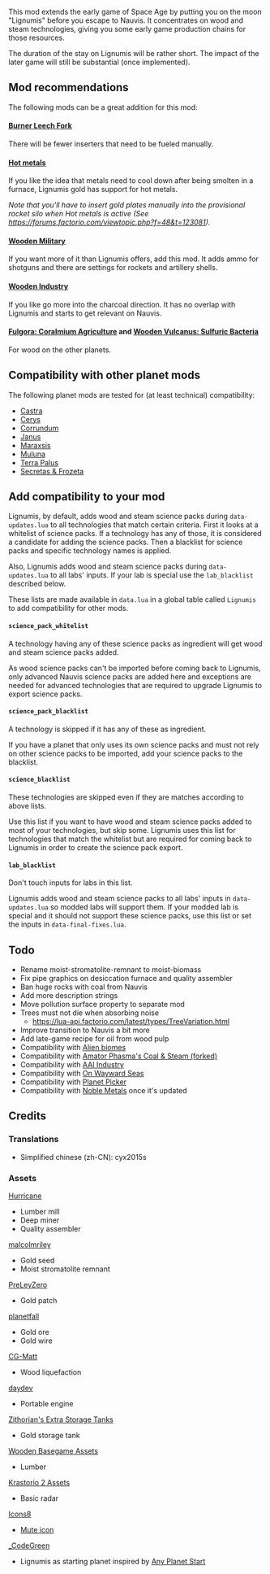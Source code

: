 This mod extends the early game of Space Age by putting you on the moon "Lignumis" before you escape to Nauvis. It concentrates on wood and steam technologies, giving you some early game production chains for those resources.

The duration of the stay on Lignumis will be rather short. The impact of the later game will still be substantial (once implemented).

## Mod recommendations

The following mods can be a great addition for this mod:

#### [Burner Leech Fork](https://mods.factorio.com/mod/Burner-Leech-Fork)

There will be fewer inserters that need to be fueled manually.

#### [Hot metals](https://mods.factorio.com/mod/hot-metals)

If you like the idea that metals need to cool down after being smolten in a furnace, Lignumis gold has support for hot metals.

*Note that you'll have to insert gold plates manually into the provisional rocket silo when Hot metals is active (See https://forums.factorio.com/viewtopic.php?f=48&t=123081).*

#### [Wooden Military](https://mods.factorio.com/mod/wood-military)

If you want more of it than Lignumis offers, add this mod. It adds ammo for shotguns and there are settings for rockets and artillery shells.

#### [Wooden Industry](https://mods.factorio.com/mod/wood-industry)

If you like go more into the charcoal direction. It has no overlap with Lignumis and starts to get relevant on Nauvis.

#### [Fulgora: Coralmium Agriculture](https://mods.factorio.com/mod/fulgora-coralmium-agriculture) and [Wooden Vulcanus: Sulfuric Bacteria](https://mods.factorio.com/mod/vulcanus-sulfuric-bacteria)

For wood on the other planets.

## Compatibility with other planet mods

The following planet mods are tested for (at least technical) compatibility:

- [Castra](https://mods.factorio.com/mod/castra)
- [Cerys](https://mods.factorio.com/mod/Cerys-Moon-of-Fulgora)
- [Corrundum](https://mods.factorio.com/mod/corrundum)
- [Janus](https://mods.factorio.com/mod/janus)
- [Maraxsis](https://mods.factorio.com/mod/maraxsis)
- [Muluna](https://mods.factorio.com/mod/planet-muluna)
- [Terra Palus](https://mods.factorio.com/mod/terrapalus)
- [Secretas & Frozeta](https://mods.factorio.com/mod/secretas)

## Add compatibility to your mod

Lignumis, by default, adds wood and steam science packs during `data-updates.lua` to all technologies that match certain criteria.
First it looks at a whitelist of science packs. If a technology has any of those, it is considered a candidate for adding the science packs.
Then a blacklist for science packs and specific technology names is applied.

Also, Lignumis adds wood and steam science packs during `data-updates.lua` to all labs' inputs. If your lab is special use the `lab_blacklist` described below.

These lists are made available in `data.lua` in a global table called `Lignumis` to add compatibility for other mods.

#### `science_pack_whitelist`

A technology having any of these science packs as ingredient will get wood and steam science packs added.

As wood science packs can't be imported before coming back to Lignumis, only advanced Nauvis science packs are added here and exceptions are needed for advanced technologies that are required to upgrade Lignumis to export science packs.

#### `science_pack_blacklist`

A technology is skipped if it has any of these as ingredient.

If you have a planet that only uses its own science packs and must not rely on other science packs to be imported, add your science packs to the blacklist.

#### `science_blacklist`

These technologies are skipped even if they are matches according to above lists.

Use this list if you want to have wood and steam science packs added to most of your technologies, but skip some.
Lignumis uses this list for technologies that match the whitelist but are required for coming back to Lignumis in order to create the science pack export.

#### `lab_blacklist`

Don't touch inputs for labs in this list.

Lignumis adds wood and steam science packs to all labs' inputs in `data-updates.lua` so modded labs will support them.
If your modded lab is special and it should not support these science packs, use this list or set the inputs in `data-final-fixes.lua`.

## Todo

- Rename moist-stromatolite-remnant to moist-biomass
- Fix pipe graphics on desiccation furnace and quality assembler
- Ban huge rocks with coal from Nauvis
- Add more description strings
- Move pollution surface property to separate mod
- Trees must not die when absorbing noise
    - https://lua-api.factorio.com/latest/types/TreeVariation.html
- Improve transition to Nauvis a bit more
- Add late-game recipe for oil from wood pulp
- Compatibility with [Alien biomes](https://mods.factorio.com/mod/alien-biomes)
- Compatibility with [Amator Phasma's Coal & Steam (forked)](https://mods.factorio.com/mod/apm_power_ldinc)
- Compatibility with [AAI Industry](https://mods.factorio.com/mod/aai-industry)
- Compatibility with [On Wayward Seas](https://mods.factorio.com/mod/wayward-seas)
- Compatibility with [Planet Picker](https://mods.factorio.com/mod/planet-picker)
- Compatibility with [Noble Metals](https://mods.factorio.com/mod/bzgold) once it's updated

## Credits

### Translations

- Simplified chinese (zh-CN): cyx2015s

### Assets

[Hurricane](https://mods.factorio.com/user/Hurricane046)

- Lumber mill
- Deep miner
- Quality assembler

[malcolmriley](https://github.com/malcolmriley/unused-renders)

- Gold seed
- Moist stromatolite remnant

[PreLeyZero](https://mods.factorio.com/mod/exotic-industries)

- Gold patch

[planetfall](https://mods.factorio.com/mod/ThemTharHills)

- Gold ore
- Gold wire

[CG-Matt](https://mods.factorio.com/mod/simple-wood-liquefaction)

- Wood liquefaction

[daydev](https://mods.factorio.com/mod/EquipmentPlusPortableEngine)

- Portable engine

[Zithorian's Extra Storage Tanks](https://mods.factorio.com/mod/zithorian-extra-storage-tanks)

- Gold storage tank

[Wooden Basegame Assets](https://mods.factorio.com/mod/wood-base-assets)

- Lumber

[Krastorio 2 Assets](https://mods.factorio.com/mod/Krastorio2Assets)

- Basic radar

[Icons8](https://icons8.com)

- [Mute icon](https://icons8.com/icon/9414/no-audio)

[_CodeGreen](https://mods.factorio.com/user/_CodeGreen)

- Lignumis as starting planet inspired by [Any Planet Start](https://mods.factorio.com/mod/any-planet-start)